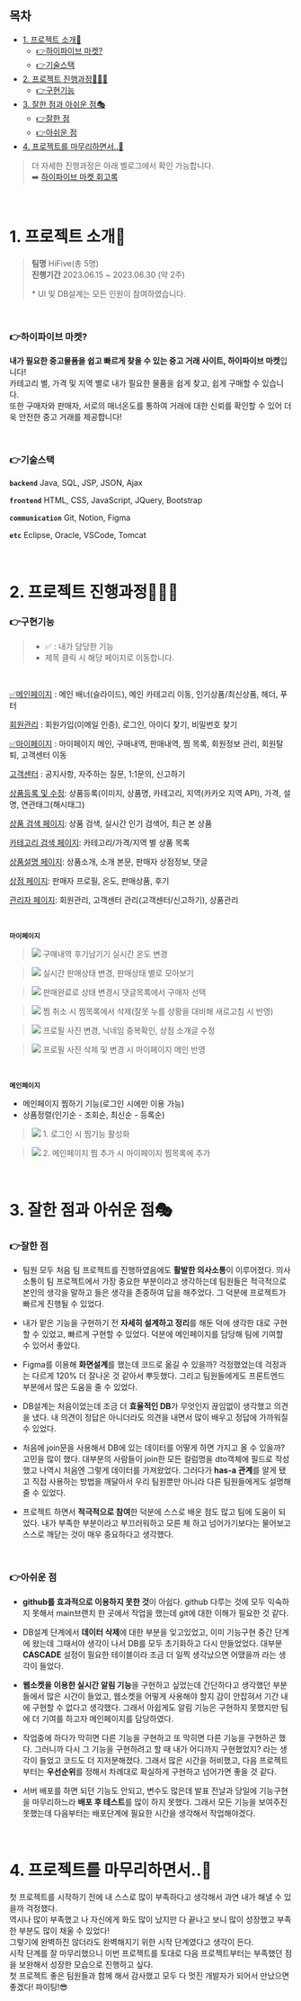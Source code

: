 ## 목차
- [1. 프로젝트 소개🙌](#1-프로젝트-소개)
    + [👉하이파이브 마켓?](#하이파이브-마켓)
    + [👉기술스택](#기술스택)
- [2. 프로젝트 진행과정👩🏻‍💻](#2-프로젝트-진행과정)
    + [👉구현기능](#구현기능)
- [3. 잘한 점과 아쉬운 점🎭](#3-잘한-점과-아쉬운-점)
    + [👉잘한 점](#잘한-점)
    + [👉아쉬운 점](#아쉬운-점)
- [4. 프로젝트를 마무리하면서..🎉](#4-프로젝트를-마무리하면서)

> 더 자세한 진행과정은 아래 벨로그에서 확인 가능합니다.<br>
> ➡️ [하이파이브 마켓 회고록](https://velog.io/@hyunzero0/HiFive-%EC%84%B8%EB%AF%B8%ED%94%84%EB%A1%9C%EC%A0%9D%ED%8A%B8-%ED%9A%8C%EA%B3%A0%EB%A1%9D)

<br>

# 1. 프로젝트 소개🙌
>__팀명__
HiFive(총 5명)<br>
__진행기간__
2023.06.15 ~ 2023.06.30 (약 2주)
>
>\* UI 및 DB설계는 모든 인원이 참여하였습니다.
<br>

### 👉하이파이브 마켓?
**내가 필요한 중고물품을 쉽고 빠르게 찾을 수 있는 중고 거래 사이트, 하이파이브 마켓**입니다!
<br>
카테고리 별, 가격 및 지역 별로 내가 필요한 물품을 쉽게 찾고, 쉽게 구매할 수 있습니다.
<br>
또한  구매자와 판매자, 서로의 매너온도를 통하여 거래에 대한 신뢰를 확인할 수 있어 더욱 안전한 중고 거래를 제공합니다!

<br>

### 👉기술스택
**`
backend
`**
Java, SQL, JSP, JSON, Ajax

**`
frontend
`**
HTML, CSS, JavaScript, JQuery, Bootstrap

**`
communication
`**
Git, Notion, Figma

**`
etc
`**
Eclipse, Oracle, VSCode, Tomcat

<br>

# 2. 프로젝트 진행과정👩🏻‍💻
### 👉구현기능
> - ✅ : 내가 담당한 기능
> - 제목 클릭 시 해당 페이지로 이동합니다.

<br>

[✅메인페이지](https://github.com/hyunzero0/HiFive_market/tree/dev/semi-hifive/src/main/java/com/semi/main) : 메인 배너(슬라이드), 메인 카테고리 이동, 인기상품/최신상품, 헤더, 푸터

[회원관리](https://github.com/hyunzero0/HiFive_market/tree/dev/semi-hifive/src/main/java/com/semi/member) : 회원가입(이메일 인증), 로그인, 아이디 찾기, 비밀번호 찾기

[✅마이페이지](https://github.com/hyunzero0/HiFive_market/tree/dev/semi-hifive/src/main/java/com/semi/mypage) : 마이페이지 메인, 구매내역, 판매내역, 찜 목록, 회원정보 관리, 회원탈퇴, 고객센터 이동

[고객센터](https://github.com/hyunzero0/HiFive_market/tree/dev/semi-hifive/src/main/java/com/semi/sc) : 공지사항, 자주하는 질문, 1:1문의, 신고하기

[상품등록 및 수정](https://github.com/hyunzero0/HiFive_market/tree/dev/semi-hifive/src/main/java/com/semi/productregist): 상품등록(이미지, 상품명, 카테고리, 지역(카카오 지역 API), 가격, 설명, 연관태그(해시태그)

[상품 검색 페이지](https://github.com/hyunzero0/HiFive_market/tree/dev/semi-hifive/src/main/java/com/semi/search): 상품 검색, 실시간 인기 검색어, 최근 본 상품

[카테고리 검색 페이지](https://github.com/hyunzero0/HiFive_market/tree/dev/semi-hifive/src/main/java/com/semi/productlist): 카테고리/가격/지역 별 상품 목록

[상품설명 페이지](https://github.com/hyunzero0/HiFive_market/tree/dev/semi-hifive/src/main/java/com/semi/productpage): 상품소개, 소개 본문, 판매자 상점정보, 댓글

[상점 페이지](https://github.com/hyunzero0/HiFive_market/tree/dev/semi-hifive/src/main/java/com/semi/shop): 판매자 프로필, 온도, 판매상품, 후기

[관리자 페이지](https://github.com/hyunzero0/HiFive_market/tree/dev/semi-hifive/src/main/java/com/semi/admin): 회원관리, 고객센터 관리(고객센터/신고하기),  상품관리

<br>

**`
마이페이지
`**

>![](https://velog.velcdn.com/images/hyunzero0/post/916b88e5-8ea0-4cd0-a773-5b0645eaf9e9/image.gif) 구매내역 후기남기기 실시간 온도 변경


>![](https://velog.velcdn.com/images/hyunzero0/post/a17a882c-1f31-4710-9c40-4ed8e647e1a5/image.gif) 실시간 판매상태 변경, 판매상태 별로 모아보기

>![](https://velog.velcdn.com/images/hyunzero0/post/92655abe-1abb-4ba7-bf62-5187a49710fd/image.gif) 판매완료로 상태 변경시 댓글목록에서 구매자 선택

>![](https://velog.velcdn.com/images/hyunzero0/post/3505b9ce-29ad-4c7d-a705-3b84d385f590/image.gif) 찜 취소 시 찜목록에서 삭제(잘못 누를 상황을 대비해 새로고침 시 반영)

>![](https://velog.velcdn.com/images/hyunzero0/post/2d41b815-1e9b-4013-b676-d8a9012b9b1f/image.gif) 프로필 사진 변경, 닉네임 중복확인, 상점 소개글 수정

>![](https://velog.velcdn.com/images/hyunzero0/post/c4547145-0530-4101-b7aa-110cd7cd913c/image.gif) 프로필 사진 삭제 및 변경 시 마이페이지 메인 반영




<br>
  

**`
메인페이지
`**
- 메인페이지 찜하기 기능(로그인 시에만 이용 가능)
- 상품정렬(인기순 - 조회순, 최신순 - 등록순)

> ![](https://velog.velcdn.com/images/hyunzero0/post/49c8ffaf-a9f3-4efb-a5a4-af80e795295d/image.gif) 1. 로그인 시 찜기능 활성화

>![](https://velog.velcdn.com/images/hyunzero0/post/a6404fa5-3fa1-4851-ab0f-6818331f7719/image.gif) 2. 메인페이지 찜 추가 시 마이페이지 찜목록에 추가

<br>

# 3. 잘한 점과 아쉬운 점🎭

### 👉잘한 점

- 팀원 모두 처음 팀 프로젝트를 진행하였음에도 **활발한 의사소통**이 이루어졌다.
의사소통이 팀 프로젝트에서 가장 중요한 부분이라고 생각하는데 팀원들은 적극적으로 본인의 생각을 말하고 들은 생각을 존중하여 답을 해주었다. 그 덕분에 프로젝트가 빠르게 진행될 수 있었다.

- 내가 맡은 기능을 구현하기 전 **자세히 설계하고 정리**를 해둔 덕에 생각한 대로 구현 할 수 있었고, 빠르게 구현할 수 있었다. 덕분에 메인페이지를 담당해 팀에 기여할 수 있어서 좋았다.

- Figma를 이용해 **화면설계**를 했는데 코드로 옮길 수 있을까? 걱정했었는데 걱정과는 다르게 120% 더 잘나온 것 같아서 뿌듯했다. 그리고 팀원들에게도 프론트엔드 부분에서 많은 도움을 줄 수 있었다.

- DB설계는 처음이었는데 조금 더 **효율적인 DB**가 무엇인지 끊임없이 생각했고 의견을 냈다. 내 의견이 정답은 아니더라도 의견을 내면서 많이 배우고 정답에 가까워질 수 있었다.

- 처음에 join문을 사용해서 DB에 있는 데이터를 어떻게 하면 가지고 올 수 있을까? 고민을 많이 했다. 대부분의 사람들이 join한 모든 컬럼명을 dto객체에 필드로 작성했고 나역시 처음엔 그렇게 데이터를 가져왔었다. 그러다가 **has-a 관계**를 알게 됐고 직접 사용하는 방법을 깨달아서 우리 팀원뿐만 아니라 다른 팀원들에게도 설명해줄 수 있었다.

- 프로젝트 하면서 **적극적으로 참여**한 덕분에 스스로 배운 점도 많고 팀에 도움이 되었다. 내가 부족한 부분이라고 부끄러워하고 모른 체 하고 넘어가기보다는 물어보고 스스로 깨닫는 것이 매우 중요하다고 생각했다.

<br>

### 👉아쉬운 점

- **github를 효과적으로 이용하지 못한 것**이 아쉽다. github 다루는 것에 모두 익숙하지 못해서 main브랜치 한 곳에서 작업을 했는데 git에 대한 이해가 필요한 것 같다.

- DB설계 단계에서 **데이터 삭제**에 대한 부분을 잊고있었고, 이미 기능구현 중간 단계에 왔는데 그때서야 생각이 나서 DB를 모두 초기화하고 다시 만들었었다. 대부분 **CASCADE** 설정이 필요한 테이블이라 조금 더 일찍 생각났으면 어땠을까 라는 생각이 들었다.

- **웹소켓을 이용한 실시간 알림 기능**을 구현하고 싶었는데 간단하다고 생각했던 부분들에서 많은 시간이 들었고, 웹소켓을 어떻게 사용해야 할지 감이 안잡혀서 기간 내에 구현할 수 없다고 생각했다. 그래서 아쉽게도 알림 기능은 구현하지 못했지만 팀에 더 기여를 하고자 메인페이지를 담당하였다. 

- 작업중에 하다가 막히면 다른 기능을 구현하고 또 막히면 다른 기능을 구현하곤 했다. 그러니까 다시 그 기능을 구현하려고 할 때 내가 어디까지 구현했었지? 라는 생각이 들었고 코드도 더 지저분해졌다. 그래서 많은 시간을 허비했고, 다음 프로젝트부터는 **우선순위**를 정해서 차례대로 확실하게 구현하고 넘어가면 좋을 것 같다.  

- 서버 배포를 하면 되던 기능도 안되고, 변수도 많은데 발표 전날과 당일에 기능구현을 마무리하느라 **배포 후 테스트**를 많이 하지 못했다. 그래서 모든 기능을 보여주진 못했는데 다음부터는 배포단계에 필요한 시간을 생각해서 작업해야겠다.

<br>
 
# 4. 프로젝트를 마무리하면서..🎉
첫 프로젝트를 시작하기 전에 내 스스로 많이 부족하다고 생각해서 과연 내가 해낼 수 있을까 걱정했다.<br>
역시나 많이 부족했고 나 자신에게 화도 많이 났지만 다 끝나고 보니 많이 성장했고 부족한 부분도 많이 채울 수 있었다!<br>
그렇기에 완벽하진 않더라도 완벽해지기 위한 시작 단계였다고 생각이 든다.<br>
시작 단계를 잘 마무리했으니 이번 프로젝트를 토대로 다음 프로젝트부터는 부족했던 점을 보완해서 성장한 모습으로 진행하고 싶다.<br>
첫 프로젝트 좋은 팀원들과 함께 해서 감사했고 모두 다 멋진 개발자가 되어서 만났으면 좋겠다! 파이팅!😎
